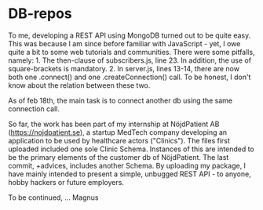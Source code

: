 # DB-repos

To me, developing a REST API using MongoDB turned out to be quite easy. This was because I am since before
familiar with JavaScript - yet, I owe quite a bit to some web tutorials and communities. There were some pitfalls,
namely:
    1. The then-clause of subscribers.js, line 23. In addition, the use of square-brackets is mandatory.
    2. In server.js, lines 13-14, there are now both one .connect() and one .createConnection() call. To be honest, I
    don't know about the relation between these two.

As of feb 18th, the main task is to connect another db using the same connection call.

So far, the work has been part of my internship at NöjdPatient AB (https://nojdpatient.se), a startup MedTech company developing an application to be used by healthcare actors ("Clinics"). The files first uploaded included one sole Clinic Schema. Instances of this are intended to be the primary elements of the customer db of NöjdPatient. The last commit, +advices, includes another Schema. By uploading my package, I have mainly intended to present a simple, unbugged REST API - to anyone, hobby hackers or future employers.

To be continued, ...
Magnus
